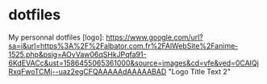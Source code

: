 # dotfiles
My personnal dotfiles
[logo]: https://www.google.com/url?sa=i&url=https%3A%2F%2Falbator.com.fr%2FAlWebSite%2Fanime-1525.php&psig=AOvVaw06qSHkJPqfa91-6KdEVACc&ust=1586455065361000&source=images&cd=vfe&ved=0CAIQjRxqFwoTCMj--uaz2egCFQAAAAAdAAAAABAD "Logo Title Text 2"
